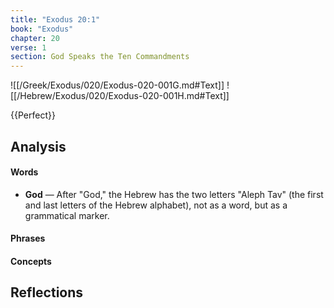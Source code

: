 ```yaml
---
title: "Exodus 20:1"
book: "Exodus"
chapter: 20
verse: 1
section: God Speaks the Ten Commandments
---
```

![[/Greek/Exodus/020/Exodus-020-001G.md#Text]]
![[/Hebrew/Exodus/020/Exodus-020-001H.md#Text]]

{{Perfect}}

## Analysis

#### Words
- **God** — After "God," the Hebrew has the two letters "Aleph Tav" (the first and last letters of the Hebrew alphabet), not as a word, but as a grammatical marker.

#### Phrases

#### Concepts

## Reflections
